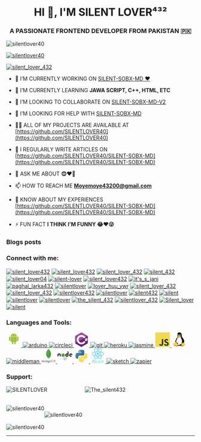 <h1 align="center">HI 👋, I'M SILENT LOVER⁴³²</h1>
<h3 align="center">A PASSIONATE FRONTEND DEVELOPER FROM PAKISTAN 🇵🇰</h3>

<p align="left"> <img src="https://komarev.com/ghpvc/?username=silentlover40&label=Profile%20views&color=0e75b6&style=flat" alt="silentlover40" /> </p>

<p align="left"> <a href="https://github.com/ryo-ma/github-profile-trophy"><img src="https://github-profile-trophy.vercel.app/?username=silentlover40" alt="silentlover40" /></a> </p>

<p align="left"> <a href="https://twitter.com/silent_lover_432" target="blank"><img src="https://img.shields.io/twitter/follow/silent_lover_432?logo=twitter&style=for-the-badge" alt="silent_lover_432" /></a> </p>

- 🔭 I’M CURRENTLY WORKING ON [SILENT-SOBX-MD ♥️](https://github.com/SILENTLOVER40/SILENT-SOBX-MD)

- 🌱 I’M CURRENTLY LEARNING **JAWA SCRIPT, C++, HTML, ETC**

- 👯 I’M LOOKING TO COLLABORATE ON [SILENT-SOBX-MD-V2](https://github.com/SILENTLOVER40/SILENT-SOBX-MD)

- 🤝 I’M LOOKING FOR HELP WITH [SILENT-SOBX-MD](https://github.com/SILENTLOVER40/SILENT-SOBX-MD)

- 👨‍💻 ALL OF MY PROJECTS ARE AVAILABLE AT [https://github.com/SILENTLOVER40](https://github.com/SILENTLOVER40)

- 📝 I REGULARLY WRITE ARTICLES ON [https://github.com/SILENTLOVER40/SILENT-SOBX-MD](https://github.com/SILENTLOVER40/SILENT-SOBX-MD)

- 💬 ASK ME ABOUT **😊♥️👑**

- 📫 HOW TO REACH ME **Moyemoye43200@gmail.com**

- 📄 KNOW ABOUT MY EXPERIENCES [https://github.com/SILENTLOVER40/SILENT-SOBX-MD](https://github.com/SILENTLOVER40/SILENT-SOBX-MD)

- ⚡ FUN FACT **I THINK I'M FUNNY 😂♥️😜**

### Blogs posts
<!-- BLOG-POST-LIST:START -->
<!-- BLOG-POST-LIST:END -->

<h3 align="left">Connect with me:</h3>
<p align="left">
<a href="https://codepen.io/silent_lover432" target="blank"><img align="center" src="https://raw.githubusercontent.com/rahuldkjain/github-profile-readme-generator/master/src/images/icons/Social/codepen.svg" alt="silent_lover432" height="30" width="40" /></a>
<a href="https://dev.to/silent_lover432" target="blank"><img align="center" src="https://raw.githubusercontent.com/rahuldkjain/github-profile-readme-generator/master/src/images/icons/Social/devto.svg" alt="silent_lover432" height="30" width="40" /></a>
<a href="https://twitter.com/silent_lover_432" target="blank"><img align="center" src="https://raw.githubusercontent.com/rahuldkjain/github-profile-readme-generator/master/src/images/icons/Social/twitter.svg" alt="silent_lover_432" height="30" width="40" /></a>
<a href="https://linkedin.com/in/silent_432" target="blank"><img align="center" src="https://raw.githubusercontent.com/rahuldkjain/github-profile-readme-generator/master/src/images/icons/Social/linked-in-alt.svg" alt="silent_432" height="30" width="40" /></a>
<a href="https://stackoverflow.com/users/silent_lover04" target="blank"><img align="center" src="https://raw.githubusercontent.com/rahuldkjain/github-profile-readme-generator/master/src/images/icons/Social/stack-overflow.svg" alt="silent_lover04" height="30" width="40" /></a>
<a href="https://codesandbox.com/silent-lover" target="blank"><img align="center" src="https://raw.githubusercontent.com/rahuldkjain/github-profile-readme-generator/master/src/images/icons/Social/codesandbox.svg" alt="silent-lover" height="30" width="40" /></a>
<a href="https://kaggle.com/silent_lover432" target="blank"><img align="center" src="https://raw.githubusercontent.com/rahuldkjain/github-profile-readme-generator/master/src/images/icons/Social/kaggle.svg" alt="silent_lover432" height="30" width="40" /></a>
<a href="https://fb.com/it's_s_jani" target="blank"><img align="center" src="https://raw.githubusercontent.com/rahuldkjain/github-profile-readme-generator/master/src/images/icons/Social/facebook.svg" alt="it's_s_jani" height="30" width="40" /></a>
<a href="https://instagram.com/paghal_larka432" target="blank"><img align="center" src="https://raw.githubusercontent.com/rahuldkjain/github-profile-readme-generator/master/src/images/icons/Social/instagram.svg" alt="paghal_larka432" height="30" width="40" /></a>
<a href="https://dribbble.com/silentlover" target="blank"><img align="center" src="https://raw.githubusercontent.com/rahuldkjain/github-profile-readme-generator/master/src/images/icons/Social/dribbble.svg" alt="silentlover" height="30" width="40" /></a>
<a href="https://www.behance.net/lover_huu_ywr" target="blank"><img align="center" src="https://raw.githubusercontent.com/rahuldkjain/github-profile-readme-generator/master/src/images/icons/Social/behance.svg" alt="lover_huu_ywr" height="30" width="40" /></a>
<a href="https://hashnode.com/silent_lover_432" target="blank"><img align="center" src="https://raw.githubusercontent.com/rahuldkjain/github-profile-readme-generator/master/src/images/icons/Social/hashnode.svg" alt="silent_lover_432" height="30" width="40" /></a>
<a href="https://medium.com/silent_lover_432" target="blank"><img align="center" src="https://raw.githubusercontent.com/rahuldkjain/github-profile-readme-generator/master/src/images/icons/Social/medium.svg" alt="silent_lover_432" height="30" width="40" /></a>
<a href="https://www.youtube.com/c/silentlover432" target="blank"><img align="center" src="https://raw.githubusercontent.com/rahuldkjain/github-profile-readme-generator/master/src/images/icons/Social/youtube.svg" alt="silentlover432" height="30" width="40" /></a>
<a href="https://www.codechef.com/users/silentlover" target="blank"><img align="center" src="https://cdn.jsdelivr.net/npm/simple-icons@3.1.0/icons/codechef.svg" alt="silentlover" height="30" width="40" /></a>
<a href="https://www.hackerrank.com/silent432" target="blank"><img align="center" src="https://raw.githubusercontent.com/rahuldkjain/github-profile-readme-generator/master/src/images/icons/Social/hackerrank.svg" alt="silent432" height="30" width="40" /></a>
<a href="https://codeforces.com/profile/silent" target="blank"><img align="center" src="https://raw.githubusercontent.com/rahuldkjain/github-profile-readme-generator/master/src/images/icons/Social/codeforces.svg" alt="silent" height="30" width="40" /></a>
<a href="https://www.leetcode.com/silentlover" target="blank"><img align="center" src="https://raw.githubusercontent.com/rahuldkjain/github-profile-readme-generator/master/src/images/icons/Social/leet-code.svg" alt="silentlover" height="30" width="40" /></a>
<a href="https://www.hackerearth.com/silentlover" target="blank"><img align="center" src="https://raw.githubusercontent.com/rahuldkjain/github-profile-readme-generator/master/src/images/icons/Social/hackerearth.svg" alt="silentlover" height="30" width="40" /></a>
<a href="https://auth.geeksforgeeks.org/user/the_silent_432" target="blank"><img align="center" src="https://raw.githubusercontent.com/rahuldkjain/github-profile-readme-generator/master/src/images/icons/Social/geeks-for-geeks.svg" alt="the_silent_432" height="30" width="40" /></a>
<a href="https://www.topcoder.com/members/silentlover_432" target="blank"><img align="center" src="https://raw.githubusercontent.com/rahuldkjain/github-profile-readme-generator/master/src/images/icons/Social/topcoder.svg" alt="silentlover_432" height="30" width="40" /></a>
<a href="https://discord.gg/Silent_lover" target="blank"><img align="center" src="https://raw.githubusercontent.com/rahuldkjain/github-profile-readme-generator/master/src/images/icons/Social/discord.svg" alt="Silent_lover" height="30" width="40" /></a>
<a href="/silent" target="blank"><img align="center" src="https://raw.githubusercontent.com/rahuldkjain/github-profile-readme-generator/master/src/images/icons/Social/rss.svg" alt="silent" height="30" width="40" /></a>
</p>

<h3 align="left">Languages and Tools:</h3>
<p align="left"> <a href="https://developer.android.com" target="_blank" rel="noreferrer"> <img src="https://raw.githubusercontent.com/devicons/devicon/master/icons/android/android-original-wordmark.svg" alt="android" width="40" height="40"/> </a> <a href="https://www.arduino.cc/" target="_blank" rel="noreferrer"> <img src="https://cdn.worldvectorlogo.com/logos/arduino-1.svg" alt="arduino" width="40" height="40"/> </a> <a href="https://circleci.com" target="_blank" rel="noreferrer"> <img src="https://www.vectorlogo.zone/logos/circleci/circleci-icon.svg" alt="circleci" width="40" height="40"/> </a> <a href="https://www.w3schools.com/cs/" target="_blank" rel="noreferrer"> <img src="https://raw.githubusercontent.com/devicons/devicon/master/icons/csharp/csharp-original.svg" alt="csharp" width="40" height="40"/> </a> <a href="https://git-scm.com/" target="_blank" rel="noreferrer"> <img src="https://www.vectorlogo.zone/logos/git-scm/git-scm-icon.svg" alt="git" width="40" height="40"/> </a> <a href="https://heroku.com" target="_blank" rel="noreferrer"> <img src="https://www.vectorlogo.zone/logos/heroku/heroku-icon.svg" alt="heroku" width="40" height="40"/> </a> <a href="https://jasmine.github.io/" target="_blank" rel="noreferrer"> <img src="https://www.vectorlogo.zone/logos/jasmine/jasmine-icon.svg" alt="jasmine" width="40" height="40"/> </a> <a href="https://developer.mozilla.org/en-US/docs/Web/JavaScript" target="_blank" rel="noreferrer"> <img src="https://raw.githubusercontent.com/devicons/devicon/master/icons/javascript/javascript-original.svg" alt="javascript" width="40" height="40"/> </a> <a href="https://www.linux.org/" target="_blank" rel="noreferrer"> <img src="https://raw.githubusercontent.com/devicons/devicon/master/icons/linux/linux-original.svg" alt="linux" width="40" height="40"/> </a> <a href="https://middlemanapp.com/" target="_blank" rel="noreferrer"> <img src="https://raw.githubusercontent.com/leungwensen/svg-icon/b84b3f3a3da329b7c1d02346865f8e98beb05413/dist/svg/logos/middleman.svg" alt="middleman" width="40" height="40"/> </a> <a href="https://www.mongodb.com/" target="_blank" rel="noreferrer"> <img src="https://raw.githubusercontent.com/devicons/devicon/master/icons/mongodb/mongodb-original-wordmark.svg" alt="mongodb" width="40" height="40"/> </a> <a href="https://nodejs.org" target="_blank" rel="noreferrer"> <img src="https://raw.githubusercontent.com/devicons/devicon/master/icons/nodejs/nodejs-original-wordmark.svg" alt="nodejs" width="40" height="40"/> </a> <a href="https://www.python.org" target="_blank" rel="noreferrer"> <img src="https://raw.githubusercontent.com/devicons/devicon/master/icons/python/python-original.svg" alt="python" width="40" height="40"/> </a> <a href="https://reactjs.org/" target="_blank" rel="noreferrer"> <img src="https://raw.githubusercontent.com/devicons/devicon/master/icons/react/react-original-wordmark.svg" alt="react" width="40" height="40"/> </a> <a href="https://www.sketch.com/" target="_blank" rel="noreferrer"> <img src="https://www.vectorlogo.zone/logos/sketchapp/sketchapp-icon.svg" alt="sketch" width="40" height="40"/> </a> <a href="https://zapier.com" target="_blank" rel="noreferrer"> <img src="https://www.vectorlogo.zone/logos/zapier/zapier-icon.svg" alt="zapier" width="40" height="40"/> </a> </p>

<h3 align="left">Support:</h3>
<p><a href="https://www.buymeacoffee.com/SILENTLOVER "> <img align="left" src="https://cdn.buymeacoffee.com/buttons/v2/default-yellow.png" height="50" width="210" alt="SILENTLOVER " /></a><a href="https://ko-fi.com/The_silent432"> <img align="left" src="https://cdn.ko-fi.com/cdn/kofi3.png?v=3" height="50" width="210" alt="The_silent432" /></a></p><br><br>

<p><img align="left" src="https://github-readme-stats.vercel.app/api/top-langs?username=silentlover40&show_icons=true&locale=en&layout=compact" alt="silentlover40" /></p>

<p>&nbsp;<img align="center" src="https://github-readme-stats.vercel.app/api?username=silentlover40&show_icons=true&locale=en" alt="silentlover40" /></p>

<p><img align="center" src="https://github-readme-streak-stats.herokuapp.com/?user=silentlover40&" alt="silentlover40" /></p>

--------------
